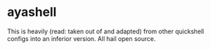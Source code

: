 # ayashell

This is heavily (read: taken out of and adapted) from other quickshell configs into an inferior version.
All hail open source.
